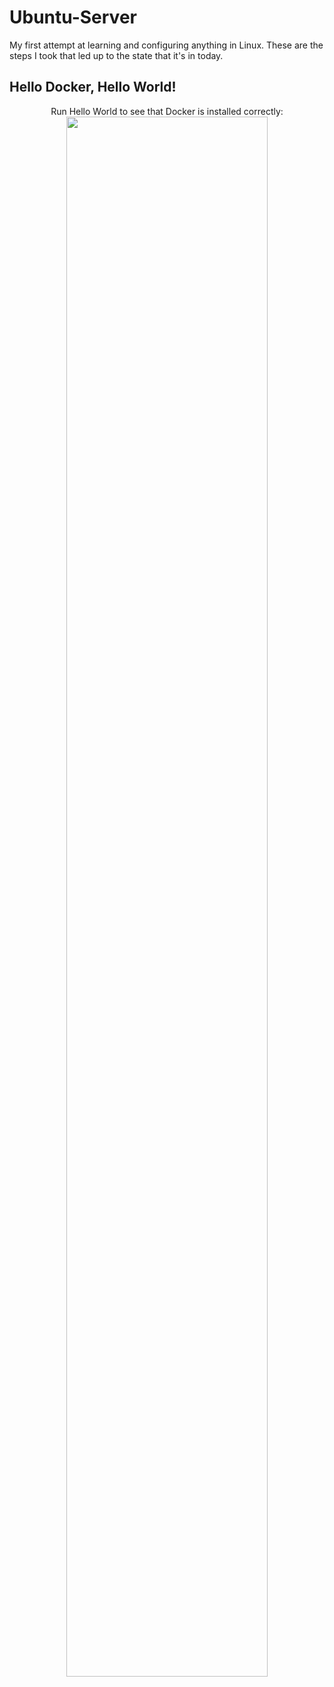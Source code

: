 # Ubuntu-Server
My first attempt at learning and configuring anything in Linux. These are the steps I took that led up to the state that it's in today.
<br />

<h2> Hello Docker, Hello World!</h2>
<p align="center">
<p1> Run Hello World to see that Docker is installed correctly:</p1>
<br />
<img src="https://i.imgur.com/a/D0YBVTP" height="80%" width="80%" alt=""/>
